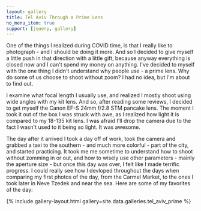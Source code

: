```yaml
---
layout: gallery
title: Tel Aviv Through a Prime Lens
no_menu_item: true 
support: [jquery, gallery]
---
```


One of the things I realized during COVID time, is that I really like to photograph - and I should be doing it more. And so I decided to give myself a little push in that direction with a little gift, because anyway everything is closed now and I can't spend my money on anything. I've decided to  myself with the one thing I didn't understand why people use - a prime lens. Why do some of us choose to shoot without zoom? I had no idea, but I'm about to find out.

I examine what focal length I usually use, and realized I mostly shoot using wide angles with my kit lens. And so, after reading some reviews, I decided to get myself the Canon EF-S 24mm f/2.8 STM pancake lens. The moment I took it out of the box I was struck with awe, as I realized how light it is compared to my 18-135 kit lens. I was afraid I'll drop the camera due to the fact I wasn't used to it being so light. It was awesome.

The day after it arrived I took a day off of work, took the camera and grabbed a taxi to the southern - and much more colorful - part of the city, and started practicing. It took me me sometime to understand how to shoot without zomming in or out, and how to wisely use other parameters - mainly the aperture size - but once this day was over, I felt like I made terrific progress. I could really see how I devloped throughout the days when comparing my first photos of the day, from the Carmel Market, to the ones I took later in Neve Tzedek and near the sea. Here are some of my favorites of the day:

{% include gallery-layout.html gallery=site.data.galleries.tel_aviv_prime %}

